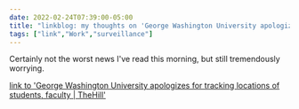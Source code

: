 ```yaml
---
date: 2022-02-24T07:39:00-05:00
title: "linkblog: my thoughts on 'George Washington University apologizes for tracking locations of students, faculty | TheHill'"
tags: ["link","Work","surveillance"]
---
```

Certainly not the worst news I've read this morning, but still tremendously worrying.
 
[link to 'George Washington University apologizes for tracking locations of students, faculty | TheHill'](https://thehill.com/homenews/state-watch/594142-george-washington-university-apologizes-for-tracking-locations-of)

